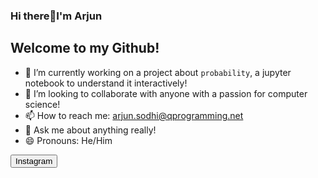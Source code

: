 ### Hi there👋I'm Arjun
## Welcome to my Github!

<!--
**asterbot/asterbot** is a ✨ _special_ ✨ repository because its `README.md` (this file) appears on your GitHub profile.

Here are some ideas to get you started:

- 🔭 I’m currently working on ...
- 🌱 I’m currently learning ...
- 👯 I’m looking to collaborate on ...
- 🤔 I’m looking for help with ...
- 💬 Ask me about ...
- 📫 How to reach me: ...
- 😄 Pronouns: ...
- ⚡ Fun fact: ...
-->
- 🔭 I’m currently working on a project about `probability`, a jupyter notebook to understand it interactively!
- 👯 I’m looking to collaborate with anyone with a passion for computer science!
- 📫 How to reach me: arjun.sodhi@qprogramming.net
- 💬 Ask me about anything really!
- 😄 Pronouns: He/Him

<button name="button" onclick="https://www.instagram.com/matrix_programmer/" bg="red">Instagram</button>
